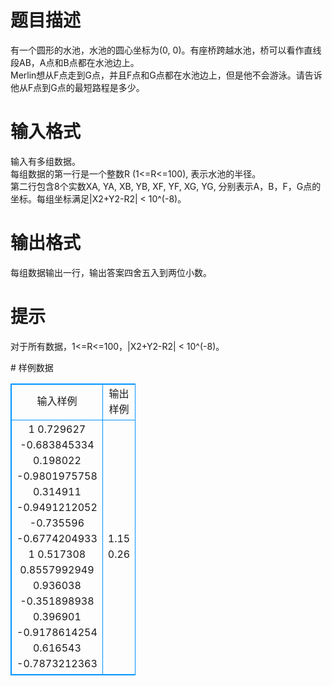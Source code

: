 # 

 
 # 题目描述 
<p>
有一个圆形的水池，水池的圆心坐标为(0, 0)。有座桥跨越水池，桥可以看作直线段AB，A点和B点都在水池边上。<br>Merlin想从F点走到G点，并且F点和G点都在水池边上，但是他不会游泳。请告诉他从F点到G点的最短路程是多少。<br></p> 

 
 # 输入格式 
<p>
输入有多组数据。<br>每组数据的第一行是一个整数R (1<=R<=100), 表示水池的半径。<br>第二行包含8个实数XA, YA, XB, YB, XF, YF, XG, YG, 分别表示A，B，F，G点的坐标。每组坐标满足|X2+Y2-R2| < 10^(-8)。<br></p> 

 
 # 输出格式 
<p>
每组数据输出一行，输出答案四舍五入到两位小数。</p> 

 
 # 提示 
<p>
对于所有数据，1<=R<=100，|X2+Y2-R2| < 10^(-8)。</p> 
# 样例数据
<style>
        table,table tr th, table tr td { border:1px solid #0094ff; }
        table { width: 200px; min-height: 25px; line-height: 25px; text-align: center; border-collapse: collapse;}   
    </style>
<table>
	<tr>
		<td>输入样例</td>
		<td>输出样例</td>
	</tr>
<tr><td>1
0.729627 -0.683845334 0.198022 -0.9801975758 0.314911 -0.9491212052 -0.735596 -0.6774204933
1
0.517308 0.8557992949 0.936038 -0.351898938 0.396901 -0.9178614254 0.616543 -0.7873212363
</td><td>1.15
0.26</td></tr></table>
